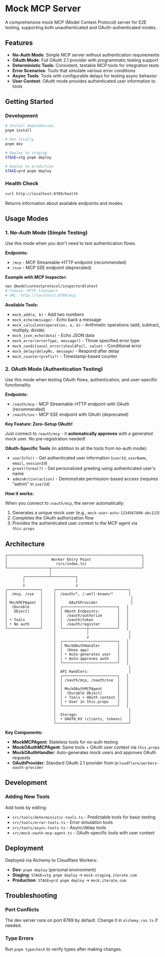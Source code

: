 # Mock MCP Server

A comprehensive mock MCP (Model Context Protocol) server for E2E testing, supporting both unauthenticated and OAuth-authenticated modes.

## Features

- **No-Auth Mode**: Simple MCP server without authentication requirements
- **OAuth Mode**: Full OAuth 2.1 provider with programmatic testing support
- **Deterministic Tools**: Consistent, testable MCP tools for integration tests
- **Error Scenarios**: Tools that simulate various error conditions
- **Async Tools**: Tools with configurable delays for testing async behavior
- **User Context**: OAuth mode provides authenticated user information to tools

## Getting Started

### Development

```bash
# Install dependencies
pnpm install

# Run locally
pnpm dev

# Deploy to staging
STAGE=stg pnpm deploy

# Deploy to production
STAGE=prd pnpm deploy
```

### Health Check

```bash
curl http://localhost:8789/health
```

Returns information about available endpoints and modes.

## Usage Modes

### 1. No-Auth Mode (Simple Testing)

Use this mode when you don't need to test authentication flows.

**Endpoints:**

- `/mcp` - MCP Streamable-HTTP endpoint (recommended)
- `/sse` - MCP SSE endpoint (deprecated)

**Example with MCP Inspector:**

```bash
npx @modelcontextprotocol/inspector@latest
# Choose: HTTP transport
# URL: http://localhost:8789/mcp
```

**Available Tools:**

- `mock_add(a, b)` - Add two numbers
- `mock_echo(message)` - Echo back a message
- `mock_calculate(operation, a, b)` - Arithmetic operations (add, subtract, multiply, divide)
- `mock_json_echo(data)` - Echo JSON data
- `mock_error(errorType, message?)` - Throw specified error type
- `mock_conditional_error(shouldFail, value)` - Conditional error
- `mock_delay(delayMs, message)` - Respond after delay
- `mock_counter(prefix?)` - Timestamp-based counter

### 2. OAuth Mode (Authentication Testing)

Use this mode when testing OAuth flows, authentication, and user-specific functionality.

**Endpoints:**

- `/oauth/mcp` - MCP Streamable-HTTP endpoint with OAuth (recommended)
- `/oauth/sse` - MCP SSE endpoint with OAuth (deprecated)

**Key Feature: Zero-Setup OAuth!**

Just connect to `/oauth/mcp` - it **automatically approves** with a generated mock user. No pre-registration needed!

**OAuth-Specific Tools** (in addition to all the tools from no-auth mode):

- `userInfo()` - Get authenticated user information (`userId`, `userName`, `email`, `sessionId`)
- `greet(formal?)` - Get personalized greeting using authenticated user's name
- `adminAction(action)` - Demonstrate permission-based access (requires "admin" in `userId`)

**How it works:**

When you connect to `/oauth/mcp`, the server automatically:

1. Generates a unique mock user (e.g., `mock-user-auto-1234567890-abc123`)
2. Completes the OAuth authorization flow
3. Provides the authenticated user context to the MCP agent via `this.props`

## Architecture

```
┌─────────────────────────────────────────────────────────────┐
│                    Worker Entry Point                       │
│                      (src/index.ts)                         │
└───────────────────┬─────────────────────────────────────────┘
                    │
        ┌───────────┴───────────┐
        │                       │
        v                       v
┌───────────────┐     ┌─────────────────────────────────┐
│  /mcp, /sse   │     │  /oauth/*, /.well-known/*       │
│               │     │                                  │
│ MockMCPAgent  │     │      OAuthProvider               │
│  (Durable     │     │  ┌─────────────────────────┐   │
│   Object)     │     │  │ OAuth Endpoints:        │   │
│               │     │  │  /oauth/authorize       │   │
│ • Tools       │     │  │  /oauth/token           │   │
│ • No auth     │     │  │  /oauth/register        │   │
└───────────────┘     │  └───────────┬─────────────┘   │
                      │              │                  │
                      │              v                  │
                      │  ┌─────────────────────────┐   │
                      │  │ MockOAuthHandler        │   │
                      │  │  (Hono app)             │   │
                      │  │ • Auto-generates user   │   │
                      │  │ • Auto-approves auth    │   │
                      │  └─────────────────────────┘   │
                      │                                 │
                      │  API Handlers:                  │
                      │  ┌─────────────────────────┐   │
                      │  │ /oauth/mcp, /oauth/sse  │   │
                      │  │                         │   │
                      │  │ MockOAuthMCPAgent       │   │
                      │  │  (Durable Object)       │   │
                      │  │ • Tools + OAuth context │   │
                      │  │ • User in this.props    │   │
                      │  └─────────────────────────┘   │
                      │                                 │
                      │  Storage:                       │
                      │  • OAUTH_KV (clients, tokens)   │
                      └─────────────────────────────────┘
```

**Key Components:**

- **MockMCPAgent**: Stateless tools for no-auth testing
- **MockOAuthMCPAgent**: Same tools + OAuth user context via `this.props`
- **MockOAuthHandler**: Auto-generates mock users and approves OAuth requests
- **OAuthProvider**: Standard OAuth 2.1 provider from `@cloudflare/workers-oauth-provider`

## Development

### Adding New Tools

Add tools by editing:

- `src/tools/deterministic-tools.ts` - Predictable tools for basic testing
- `src/tools/error-tools.ts` - Error simulation tools
- `src/tools/async-tools.ts` - Async/delay tools
- `src/mock-oauth-mcp-agent.ts` - OAuth-specific tools with user context

## Deployment

Deployed via Alchemy to Cloudflare Workers:

- **Dev**: `pnpm deploy` (personal environment)
- **Staging**: `STAGE=stg pnpm deploy` → `mock-staging.iterate.com`
- **Production**: `STAGE=prd pnpm deploy` → `mock.iterate.com`

## Troubleshooting

### Port Conflicts

The dev server runs on port 8789 by default. Change it in `alchemy.run.ts` if needed.

### Type Errors

Run `pnpm typecheck` to verify types after making changes.
